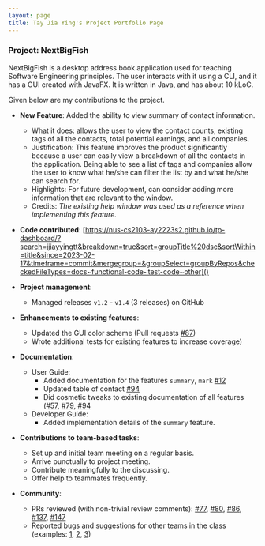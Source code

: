 ```yaml
---
layout: page
title: Tay Jia Ying's Project Portfolio Page
---
```


### Project: NextBigFish

NextBigFish is a desktop address book application used for teaching Software Engineering principles. The user interacts with it using a CLI, and it has a GUI created with JavaFX. It is written in Java, and has about 10 kLoC.

Given below are my contributions to the project.

* **New Feature**: Added the ability to view summary of contact information.
    * What it does: allows the user to view the contact counts, existing tags of all the contacts, total potential earnings, and all companies.
    * Justification: This feature improves the product significantly because a user can easily view a breakdown of all the contacts in the application. Being able to see a list of tags and companies allow the user to know what he/she can filter the list by and what he/she can search for.
    * Highlights: For future development, can consider adding more information that are relevant to the window.
    * Credits: *The existing help window was used as a reference when implementing this feature.*

* **Code contributed**: [https://nus-cs2103-ay2223s2.github.io/tp-dashboard/?search=jjiayyingtt&breakdown=true&sort=groupTitle%20dsc&sortWithin=title&since=2023-02-17&timeframe=commit&mergegroup=&groupSelect=groupByRepos&checkedFileTypes=docs~functional-code~test-code~other]()

* **Project management**:
    * Managed releases `v1.2` - `v1.4` (3 releases) on GitHub

* **Enhancements to existing features**:
    * Updated the GUI color scheme (Pull requests [\#87]())
    * Wrote additional tests for existing features to increase coverage)

* **Documentation**:
    * User Guide:
        * Added documentation for the features `summary`, `mark` [\#12]()
        * Updated table of contact [\#94]()
        * Did cosmetic tweaks to existing documentation of all features ([\#57](), [\#79](), [\#94]()
    * Developer Guide:
        * Added implementation details of the `summary` feature.

* **Contributions to team-based tasks**:
    * Set up and initial team meeting on a regular basis.
    * Arrive punctually to project meeting.
    * Contribute meaningfully to the discussing.
    * Offer help to teammates frequently.

* **Community**:
    * PRs reviewed (with non-trivial review comments): [\#77](), [\#80](), [\#86](), [\#137](), [\#147]()
    * Reported bugs and suggestions for other teams in the class (examples: [1](), [2](), [3]())


